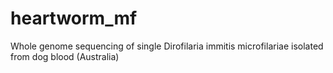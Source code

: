# heartworm_mf
 Whole genome sequencing of single Dirofilaria immitis microfilariae isolated from dog blood (Australia)
